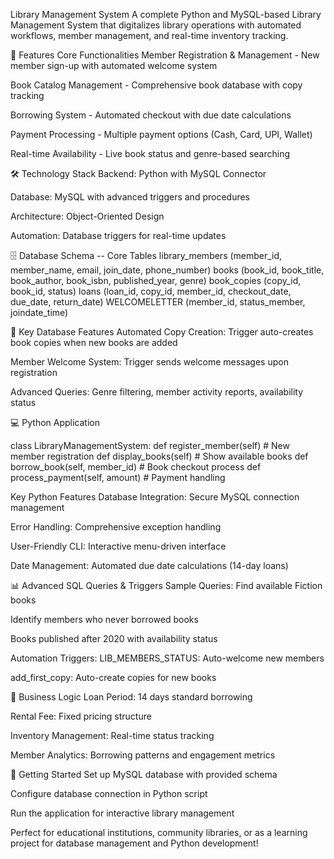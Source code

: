 Library Management System
A complete Python and MySQL-based Library Management System that digitalizes library operations with automated workflows, member management, and real-time inventory tracking.

🚀 Features
Core Functionalities
Member Registration & Management - New member sign-up with automated welcome system

Book Catalog Management - Comprehensive book database with copy tracking

Borrowing System - Automated checkout with due date calculations

Payment Processing - Multiple payment options (Cash, Card, UPI, Wallet)

Real-time Availability - Live book status and genre-based searching

🛠️ Technology Stack
Backend: Python with MySQL Connector

Database: MySQL with advanced triggers and procedures

Architecture: Object-Oriented Design

Automation: Database triggers for real-time updates


🗄️ Database Schema
-- Core Tables
library_members (member_id, member_name, email, join_date, phone_number)
books (book_id, book_title, book_author, book_isbn, published_year, genre)
book_copies (copy_id, book_id, status)
loans (loan_id, copy_id, member_id, checkout_date, due_date, return_date)
WELCOMELETTER (member_id, status_member, joindate_time)

🔧 Key Database Features
Automated Copy Creation: Trigger auto-creates book copies when new books are added

Member Welcome System: Trigger sends welcome messages upon registration

Advanced Queries: Genre filtering, member activity reports, availability status

💻 Python Application

class LibraryManagementSystem:
    def register_member(self)          # New member registration
    def display_books(self)            # Show available books
    def borrow_book(self, member_id)   # Book checkout process
    def process_payment(self, amount)  # Payment handling


Key Python Features
Database Integration: Secure MySQL connection management

Error Handling: Comprehensive exception handling

User-Friendly CLI: Interactive menu-driven interface

Date Management: Automated due date calculations (14-day loans)

📊 Advanced SQL Queries & Triggers
Sample Queries:
Find available Fiction books

Identify members who never borrowed books

Books published after 2020 with availability status

Automation Triggers:
LIB_MEMBERS_STATUS: Auto-welcome new members

add_first_copy: Auto-create copies for new books

🎯 Business Logic
Loan Period: 14 days standard borrowing

Rental Fee: Fixed pricing structure

Inventory Management: Real-time status tracking

Member Analytics: Borrowing patterns and engagement metrics

🚀 Getting Started
Set up MySQL database with provided schema

Configure database connection in Python script

Run the application for interactive library management

Perfect for educational institutions, community libraries, or as a learning project for database management and Python development!






    


